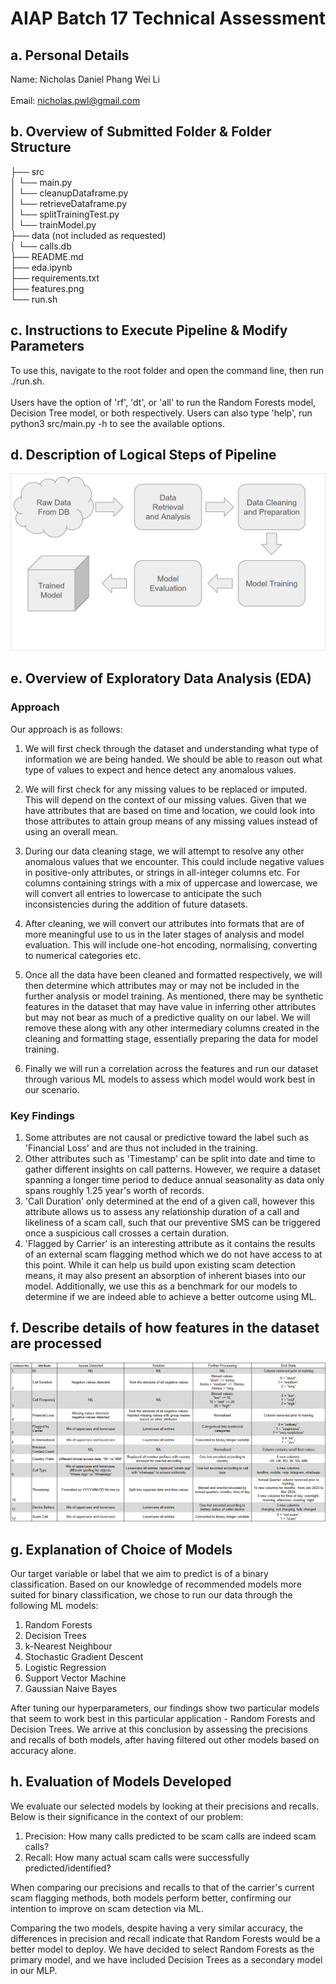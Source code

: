 # AIAP Batch 17 Technical Assessment

## a. Personal Details
Name: Nicholas Daniel Phang Wei Li\
\
Email: nicholas.pwl@gmail.com

## b. Overview of Submitted Folder & Folder Structure


├── src\
│   └── main.py\
│   └── cleanupDataframe.py\
│   └── retrieveDataframe.py\
│   └── splitTrainingTest.py\
│   └── trainModel.py\
├── data (not included as requested)\
│   └── calls.db\
├── README.md\
├── eda.ipynb\
├── requirements.txt\
├── features.png\
└── run.sh

## c. Instructions to Execute Pipeline & Modify Parameters
To use this, navigate to the root folder and open the command line, then run ./run.sh.\
\
Users have the option of 'rf', 'dt', or 'all' to run the Random Forests model, Decision Tree model, or both respectively. Users can also type 'help', run python3 src/main.py -h to see the available options.

## d. Description of Logical Steps of Pipeline

![pipeline.png](pipeline.png)

## e. Overview of Exploratory Data Analysis (EDA)
### Approach
Our approach is as follows: 
1. We will first check through the dataset and understanding what type of information we are being handed. We should be able to reason out what type of values to expect and hence detect any anomalous values.

2. We will first check for any missing values to be replaced or imputed. This will depend on the context of our missing values. Given that we have attributes that are based on time and location, we could look into those attributes to attain group means of any missing values instead of using an overall mean.  

3. During our data cleaning stage, we will attempt to resolve any other anomalous values that we encounter. This could include negative values in positive-only attributes, or strings in all-integer columns etc. For columns containing strings with a mix of uppercase and lowercase, we will convert all entries to lowercase to anticipate the such inconsistencies during the addition of future datasets. 

4. After cleaning, we will convert our attributes into formats that are of more meaningful use to us in the later stages of analysis and model evaluation. This will include one-hot encoding, normalising, converting to numerical categories etc.  

5. Once all the data have been cleaned and formatted respectively, we will then determine which attributes may or may not be included in the further analysis or model training. As mentioned, there may be synthetic features in the dataset that may have value in inferring other attributes but may not bear as much of a predictive quality on our label. We will remove these along with any other intermediary columns created in the cleaning and formatting stage, essentially preparing the data for model training. 

6. Finally we will run a correlation across the features and run our dataset through various ML models to assess which model would work best in our scenario. 

### Key Findings
1. Some attributes are not causal or predictive toward the label such as 'Financial Loss' and are thus not included in the training. 
2. Other attributes such as 'Timestamp' can be split into date and time to gather different insights on call patterns. However, we require a dataset spanning a longer time period to deduce annual seasonality as data only spans roughly 1.25 year's worth of records. 
3. 'Call Duration' only determined at the end of a given call, however this attribute allows us to assess any relationship duration of a call and likeliness of a scam call, such that our preventive SMS can be triggered once a suspicious call crosses a certain duration. 
4. 'Flagged by Carrier' is an interesting attribute as it contains the results of an external scam flagging method which we do not have access to at this point. While it can help us build upon existing scam detection means, it may also present an absorption of inherent biases into our model. Additionally, we use this as a benchmark for our models to determine if we are indeed able to achieve a better outcome using ML.

## f. Describe details of how features in the dataset are processed 

![features.png](features.png)

## g. Explanation of Choice of Models
Our target variable or label that we aim to predict is of a binary classification. Based on our knowledge of recommended models more suited for binary classification, we chose to run our data through the following ML models:

1. Random Forests
2. Decision Trees
3. k-Nearest Neighbour
4. Stochastic Gradient Descent
5. Logistic Regression
6. Support Vector Machine
7. Gaussian Naive Bayes

After tuning our hyperparameters, our findings show two particular models that seem to work best in this particular application - Random Forests and Decision Trees. We arrive at this conclusion by assessing the precisions and recalls of both models, after having filtered out other models based on accuracy alone. 

## h. Evaluation of Models Developed
We evaluate our selected models by looking at their precisions and recalls. Below is their significance in the context of our problem:
1. Precision: How many calls predicted to be scam calls are indeed scam calls?
2. Recall: How many actual scam calls were successfully predicted/identified?

When comparing our precisions and recalls to that of the carrier's current scam flagging methods, both models perform better, confirming our intention to improve on scam detection via ML. 

Comparing the two models, despite having a very similar accuracy, the differences in precision and recall indicate that Random Forests would be a better model to deploy. We have decided to select Random Forests as the primary model, and we have included Decision Trees as a secondary model in our MLP.
